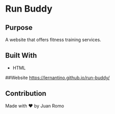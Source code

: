 
# Run Buddy 

## Purpose 
A website that offers fitness training services.

## Built With 
* HTML

##Website 
https://lernantino.github.io/run-buddy/

## Contribution
Made with ❤️ by Juan Romo 
